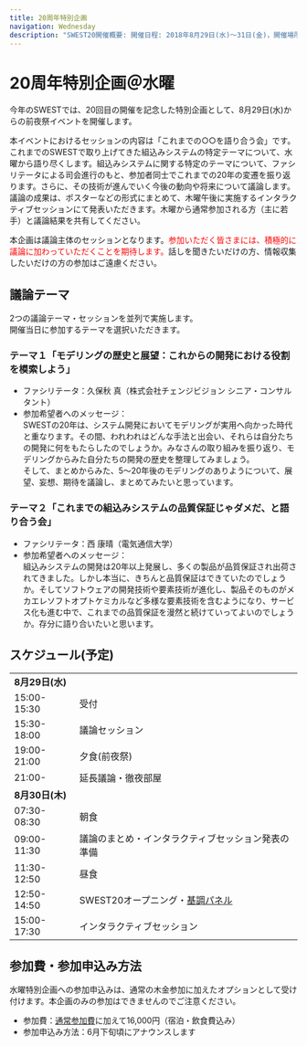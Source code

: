 ```yaml
---
title: 20周年特別企画
navigation: Wednesday
description: "SWEST20開催概要: 開催日程: 2018年8月29日(水)〜31日(金)，開催場所: 下呂温泉 水明館，メインテーマ:　future = SWEST(&you) + dream; 大学の研究者や学生、企業の技術者や管理者、その他、組込みシステムに関わる全ての人達が、徹底的に議論できる場を提供することを主な目的とした合宿型のワークショップです。"
---
```

# 20周年特別企画＠水曜

今年のSWESTでは、20回目の開催を記念した特別企画として、8月29日(水)からの前夜祭イベントを開催します。

本イベントにおけるセッションの内容は「これまでの○○を語り合う会」です。  
これまでのSWESTで取り上げてきた組込みシステムの特定テーマについて、水曜から語り尽くします。組込みシステムに関する特定のテーマについて、ファシリテータによる司会進行のもと、参加者同士でこれまでの20年の変遷を振り返ります。さらに、その技術が進んでいく今後の動向や将来について議論します。
議論の成果は、ポスターなどの形式にまとめて、木曜午後に実施するインタラクティブセッションにて発表いただきます。木曜から通常参加される方（主に若手）と議論結果を共有してください。

本企画は議論主体のセッションとなります。<font color="red">参加いただく皆さまには、積極的に議論に加わっていただくことを期待します。</font>話しを聞きたいだけの方、情報収集したいだけの方の参加はご遠慮ください。

## 議論テーマ

2つの議論テーマ・セッションを並列で実施します。  
開催当日に参加するテーマを選択いただきます。

### テーマ１「モデリングの歴史と展望：これからの開発における役割を模索しよう」

* ファシリテータ：久保秋 真（株式会社チェンジビジョン シニア・コンサルタント）
* 参加希望者へのメッセージ：  
SWESTの20年は、システム開発においてモデリングが実用へ向かった時代と重なります。その間、われわれはどんな手法と出会い、それらは自分たちの開発に何をもたらしたのでしょうか。みなさんの取り組みを振り返り、モデリングからみた自分たちの開発の歴史を整理してみましょう。  
そして、まとめからみた、5〜20年後のモデリングのありようについて、展望、妄想、期待を議論し、まとめてみたいと思っています。


### テーマ２「これまでの組込みシステムの品質保証じゃダメだ、と語り合う会」

* ファシリテータ：西 康晴（電気通信大学）
* 参加希望者へのメッセージ：  
組込みシステムの開発は20年以上発展し、多くの製品が品質保証され出荷されてきました。しかし本当に、きちんと品質保証はできていたのでしょうか。そしてソフトウェアの開発技術や要素技術が進化し、製品そのものがメカエレソフトオプトケミカルなど多様な要素技術を含むようになり、サービス化も進む中で、これまでの品質保証を漫然と続けていってよいのでしょうか。存分に語り合いたいと思います。


## スケジュール(予定)


|||
|:-----|:------|
| **8月29日(水)** |
| 15:00-15:30 | 受付 |
| 15:30-18:00 | 議論セッション |
| 19:00-21:00 | 夕食(前夜祭) |
| 21:00-      | 延長議論・徹夜部屋 |
| **8月30日(木)** |
| 07:30-08:30 | 朝食 |
| 09:00-11:30 | 議論のまとめ・インタラクティブセッション発表の準備 |
| 11:30-12:50 | 昼食 |
| 12:50-14:50 | SWEST20オープニング・[基調パネル](../SWEST20/program/#panel) |
| 15:00-17:30 | インタラクティブセッション |

## 参加費・参加申込み方法

水曜特別企画への参加申込みは、通常の木金参加に加えたオプションとして受け付けます。本企画のみの参加はできませんのでご注意ください。

* 参加費：[通常参加費](../guide#fee)に加えて16,000円（宿泊・飲食費込み）
* 参加申込み方法：6月下旬頃にアナウンスします



